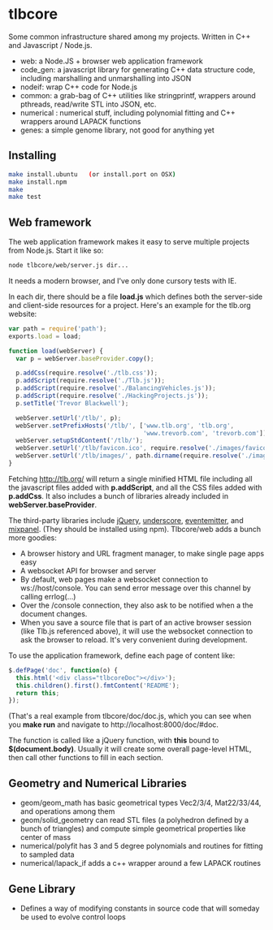 # tlbcore

Some common infrastructure shared among my projects. Written in C++ and Javascript / Node.js.

  * web: a Node.JS + browser web application framework
  * code_gen: a javascript library for generating C++ data structure code, including
    marshalling and unmarshalling into JSON
  * nodeif: wrap C++ code for Node.js
  * common: a grab-bag of C++ utilities like stringprintf, wrappers around pthreads, read/write STL into JSON, etc.
  * numerical : numerical stuff, including polynomial fitting and C++ wrappers around LAPACK functions
  * genes: a simple genome library, not good for anything yet


Installing
--
```sh
make install.ubuntu   (or install.port on OSX)
make install.npm
make
make test
```
Web framework
--

The web application framework makes it easy to serve multiple projects from Node.js.
Start it like so:

```sh
node tlbcore/web/server.js dir...
```

It needs a modern browser, and I've only done cursory tests with IE.

In each dir, there should be a file __load.js__ which defines both the server-side and client-side resources for a project. Here's an example for the tlb.org website:

```javascript
var path = require('path');
exports.load = load;

function load(webServer) {
  var p = webServer.baseProvider.copy();

  p.addCss(require.resolve('./tlb.css'));
  p.addScript(require.resolve('./Tlb.js'));
  p.addScript(require.resolve('./BalancingVehicles.js'));
  p.addScript(require.resolve('./HackingProjects.js'));
  p.setTitle('Trevor Blackwell');

  webServer.setUrl('/tlb/', p);
  webServer.setPrefixHosts('/tlb/', ['www.tlb.org', 'tlb.org', 
                                     'www.trevorb.com', 'trevorb.com']);
  webServer.setupStdContent('/tlb/');
  webServer.setUrl('/tlb/favicon.ico', require.resolve('./images/favicon.ico'));
  webServer.setUrl('/tlb/images/', path.dirname(require.resolve('./images')));
}
```
 
Fetching http://tlb.org/ will return a single minified HTML file including all the javascript files added with **p.addScript**, and all the CSS files added with **p.addCss**. It also includes a bunch of libraries already included in **webServer.baseProvider**.

The third-party libraries include [jQuery](http://www.jquery.com/), [underscore](http://underscorejs.org), [eventemitter](https://www.npmjs.org/package/eventemitter), and [mixpanel](http://www.mixpanel.com). (They should be installed using npm). Tlbcore/web adds a bunch more goodies:

 * A browser history and URL fragment manager, to make single page apps easy
 * A websocket API for browser and server
 * By default, web pages make a websocket connection to ws://host/console. You can send error message over this channel by calling errlog(...)
 * Over the /console connection, they also ask to be notified when a the document changes.
 * When you save a source file that is part of an active browser session (like Tlb.js referenced above), it will use the websocket connection to ask the browser to reload. It's very convenient during development.

To use the application framework, define each page of content like:
  
```javascript
$.defPage('doc', function(o) {
  this.html('<div class="tlbcoreDoc"></div>');
  this.children().first().fmtContent('README');
  return this;
});
```

(That's a real example from tlbcore/doc/doc.js, which you can see when you __make run__ and navigate to http://localhost:8000/doc/#doc.

The function is called like a jQuery function, with __this__ bound to __$(document.body)__. Usually it will create some overall page-level HTML, then call other functions to fill in each section.


Geometry and Numerical Libraries
--
 * geom/geom_math has basic geometrical types Vec2/3/4, Mat22/33/44, and operations among them
 * geom/solid_geometry can read STL files (a polyhedron defined by a bunch of triangles) and compute simple geometrical properties like center of mass
 * numerical/polyfit has 3 and 5 degree polynomials and routines for fitting to sampled data
 * numerical/lapack_if adds a c++ wrapper around a few LAPACK routines


Gene Library
--
 * Defines a way of modifying constants in source code that will someday be used to evolve control loops



